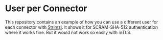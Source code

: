 # User per Connector

This repository contains an example of how you can use a different user for each connector with [Strimzi](https://strimzi.io).
It shows it for SCRAM-SHA-512 authentication where it works fine.
But it would not work so easily with mTLS.